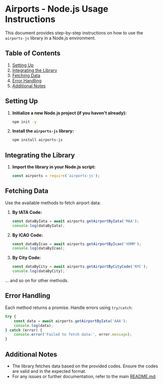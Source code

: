 # Airports - Node.js Usage Instructions

This document provides step-by-step instructions on how to use the `airports-js` library in a Node.js environment.

## Table of Contents

1. [Setting Up](#setting-up)
2. [Integrating the Library](#integrating-the-library)
3. [Fetching Data](#fetching-data)
4. [Error Handling](#error-handling)
5. [Additional Notes](#additional-notes)

## Setting Up

1. **Initialize a new Node.js project (if you haven't already):**

    ```bash
    npm init -y
    ```

2. **Install the `airports-js` library:**

    ```bash
    npm install airports-js
    ```

## Integrating the Library

1. **Import the library in your Node.js script:**

    ```javascript
    const airports = require('airports-js');
    ```

## Fetching Data

Use the available methods to fetch airport data:

1. **By IATA Code:**

    ```javascript
    const dataByIata = await airports.getAirportByIata('MAA');
    console.log(dataByIata);
    ```

2. **By ICAO Code:**

    ```javascript
    const dataByIcao = await airports.getAirportByIcao('VOMM');
    console.log(dataByIcao);
    ```

3. **By City Code:**

    ```javascript
    const dataByCity = await airports.getAirportByCityCode('NYC');
    console.log(dataByCity);
    ```

... and so on for other methods.

## Error Handling

Each method returns a promise. Handle errors using `try/catch`:

```javascript
try {
    const data = await airports.getAirportByIata('AAA');
    console.log(data);
} catch (error) {
    console.error('Failed to fetch data:', error.message);
}
```

## Additional Notes

- The library fetches data based on the provided codes. Ensure the codes are valid and in the expected format.
- For any issues or further documentation, refer to the main [README.md](./README.md).
